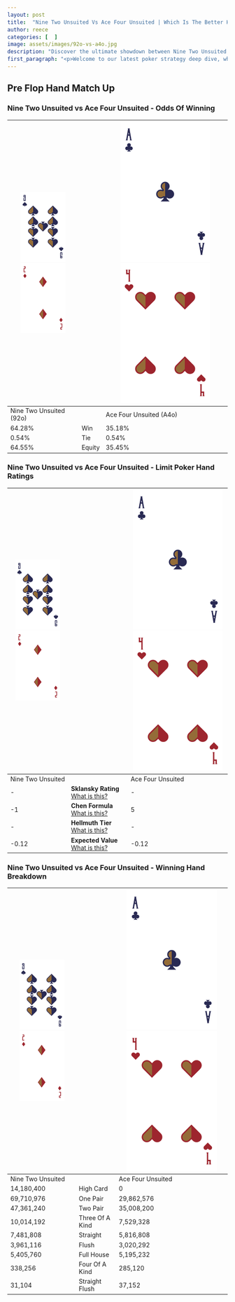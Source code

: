 ```yaml
---
layout: post
title:  "Nine Two Unsuited Vs Ace Four Unsuited | Which Is The Better Hand In Poker? A Complete Guide"
author: reece
categories: [  ]
image: assets/images/92o-vs-a4o.jpg
description: "Discover the ultimate showdown between Nine Two Unsuited and Ace Four Unsuited in poker! Uncover the odds, strategies, and scenarios where one hand triumphs over the other. Get ready to up your poker game with this thrilling analysis."
first_paragraph: "<p>Welcome to our latest poker strategy deep dive, where we're pitting two distinct hands against each other in a high-stakes showdown: Nine Two Unsuited vs Ace Four Unsuited.</p><p>In the dynamic world of poker, every decision counts, and knowing which hand holds the upper hand is key to your success at the table.</p><p>In this article, we'll dissect these two hands, explore the scenarios where one dominates the other, and equip you with the knowledge to make strategic choices that can tip the odds in your favor.</p><p>Get ready to unravel the intriguing dynamics of these poker hands and elevate your game to new heights.</p>"
---
```




[comment]: # (sp0)

## Pre Flop Hand Match Up

<div class="table hand-ratings" markdown="1"> 



### Nine Two Unsuited vs Ace Four Unsuited - Odds Of Winning


    
| ![image info](assets/images/hand1/9.png) ![image info](assets/images/hand1/2o.png) |  | ![image info](assets/images/hand2/A.png) ![image info](assets/images/hand2/4o.png) |
| -------- | -------- | -------- |
| Nine Two Unsuited (92o) |  | Ace Four Unsuited (A4o) |
| 64.28% | Win | 35.18% |
| 0.54% | Tie | 0.54% |
| 64.55% | Equity | 35.45% |




[comment]: # (sp1)



### Nine Two Unsuited vs Ace Four Unsuited - Limit Poker Hand Ratings


    
| ![image info](assets/images/hand1/9.png) ![image info](assets/images/hand1/2o.png) |  | ![image info](assets/images/hand2/A.png) ![image info](assets/images/hand2/4o.png) |
| -------- | -------- | -------- |
| Nine Two Unsuited |  | Ace Four Unsuited |
| - | **Sklansky Rating** [What is this?](/sklansky-rating-explained) | - |
| -1 | **Chen Formula** [What is this?](/chen-formula-explained) | 5 |
| - | **Hellmuth Tier** [What is this?](/Hellmuth-tier-explained) | - |
| -0.12 | **Expected Value** [What is this?](/expected-value-explained) | -0.12 |




[comment]: # (sp2)



### Nine Two Unsuited vs Ace Four Unsuited - Winning Hand Breakdown


    
| ![image info](assets/images/hand1/9.png) ![image info](assets/images/hand1/2o.png) |  | ![image info](assets/images/hand2/A.png) ![image info](assets/images/hand2/4o.png) |
| -------- | -------- | -------- |
| Nine Two Unsuited |  | Ace Four Unsuited |
| 14,180,400 | High Card | 0 |
| 69,710,976 | One Pair | 29,862,576 |
| 47,361,240 | Two Pair | 35,008,200 |
| 10,014,192 | Three Of A Kind | 7,529,328 |
| 7,481,808 | Straight | 5,816,808 |
| 3,961,116 | Flush | 3,020,292 |
| 5,405,760 | Full House | 5,195,232 |
| 338,256 | Four Of A Kind | 285,120 |
| 31,104 | Straight Flush | 37,152 |




[comment]: # (sp3)



</div>

[comment]: # (sp4)



[comment]: # (sp5)

